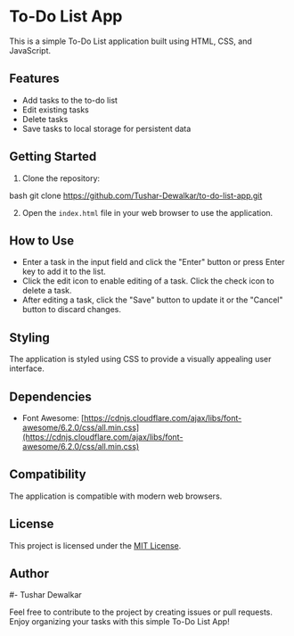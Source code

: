 # To-Do List App

This is a simple To-Do List application built using HTML, CSS, and JavaScript.

## Features

- Add tasks to the to-do list
- Edit existing tasks
- Delete tasks
- Save tasks to local storage for persistent data

## Getting Started

1. Clone the repository:

bash
git clone https://github.com/Tushar-Dewalkar/to-do-list-app.git


2. Open the `index.html` file in your web browser to use the application.

## How to Use

- Enter a task in the input field and click the "Enter" button or press Enter key to add it to the list.
- Click the edit icon to enable editing of a task. Click the check icon to delete a task.
- After editing a task, click the "Save" button to update it or the "Cancel" button to discard changes.

## Styling

The application is styled using CSS to provide a visually appealing user interface.

## Dependencies

- Font Awesome: [https://cdnjs.cloudflare.com/ajax/libs/font-awesome/6.2.0/css/all.min.css](https://cdnjs.cloudflare.com/ajax/libs/font-awesome/6.2.0/css/all.min.css)

## Compatibility

The application is compatible with modern web browsers.

## License

This project is licensed under the [MIT License](LICENSE).

## Author

#- Tushar Dewalkar

Feel free to contribute to the project by creating issues or pull requests. Enjoy organizing your tasks with this simple To-Do List App!

